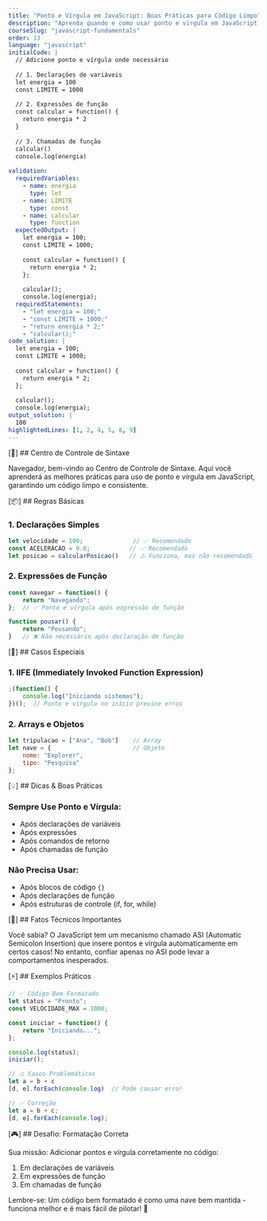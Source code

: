 ```yaml
---
title: "Ponto e Vírgula em JavaScript: Boas Práticas para Código Limpo"
description: "Aprenda quando e como usar ponto e vírgula em JavaScript, seguindo as melhores práticas de codificação"
courseSlug: "javascript-fundamentals"
order: 13
language: "javascript"
initialCode: |
  // Adicione ponto e vírgula onde necessário
  
  // 1. Declarações de variáveis
  let energia = 100
  const LIMITE = 1000
  
  // 2. Expressões de função
  const calcular = function() {
    return energia * 2
  }
  
  // 3. Chamadas de função
  calcular()
  console.log(energia)
  
validation:
  requiredVariables:
    - name: energia
      type: let
    - name: LIMITE
      type: const
    - name: calcular
      type: function
  expectedOutput: |
    let energia = 100;
    const LIMITE = 1000;
    
    const calcular = function() {
      return energia * 2;
    };
    
    calcular();
    console.log(energia);
  requiredStatements:
    - "let energia = 100;"
    - "const LIMITE = 1000;"
    - "return energia * 2;"
    - "calcular();"
code_solution: |
  let energia = 100;
  const LIMITE = 1000;
  
  const calcular = function() {
    return energia * 2;
  };
  
  calcular();
  console.log(energia);
output_solution: |
  100
highlightedLines: [1, 2, 4, 5, 8, 9]
---
```


[🚀] ## Centro de Controle de Sintaxe

Navegador, bem-vindo ao Centro de Controle de Sintaxe. Aqui você aprenderá as melhores práticas para uso de ponto e vírgula em JavaScript, garantindo um código limpo e consistente.

[📦] ## Regras Básicas

### 1. Declarações Simples
```javascript
let velocidade = 100;              // ✅ Recomendado
const ACELERACAO = 9.8;           // ✅ Recomendado
let posicao = calcularPosicao()   // ⚠️ Funciona, mas não recomendado
```

### 2. Expressões de Função
```javascript
const navegar = function() {
    return "Navegando";
};  // ✅ Ponto e vírgula após expressão de função

function pousar() {
    return "Pousando";
}   // ❌ Não necessário após declaração de função
```

[🎯] ## Casos Especiais

### 1. IIFE (Immediately Invoked Function Expression)
```javascript
;(function() {
    console.log("Iniciando sistemas");
})();  // Ponto e vírgula no início previne erros
```

### 2. Arrays e Objetos
```javascript
let tripulacao = ["Ana", "Bob"]    // Array
let nave = {                       // Objeto
    nome: "Explorer",
    tipo: "Pesquisa"
};
```

[💡] ## Dicas & Boas Práticas

### Sempre Use Ponto e Vírgula:
- Após declarações de variáveis
- Após expressões
- Após comandos de retorno
- Após chamadas de função

### Não Precisa Usar:
- Após blocos de código `{}`
- Após declarações de função
- Após estruturas de controle (if, for, while)

[🎯] ## Fatos Técnicos Importantes

Você sabia? O JavaScript tem um mecanismo chamado ASI (Automatic Semicolon Insertion) que insere pontos e vírgula automaticamente em certos casos! No entanto, confiar apenas no ASI pode levar a comportamentos inesperados.

[⚡] ## Exemplos Práticos

```javascript
// ✅ Código Bem Formatado
let status = "Pronto";
const VELOCIDADE_MAX = 1000;

const iniciar = function() {
    return "Iniciando...";
};

console.log(status);
iniciar();

// ⚠️ Casos Problemáticos
let a = b + c
[d, e].forEach(console.log)  // Pode causar erro!

// ✅ Correção
let a = b + c;
[d, e].forEach(console.log);
```

[🎮] ## Desafio: Formatação Correta

Sua missão: Adicionar pontos e vírgula corretamente no código:

1. Em declarações de variáveis
2. Em expressões de função
3. Em chamadas de função

Lembre-se: Um código bem formatado é como uma nave bem mantida - funciona melhor e é mais fácil de pilotar! 🚀

